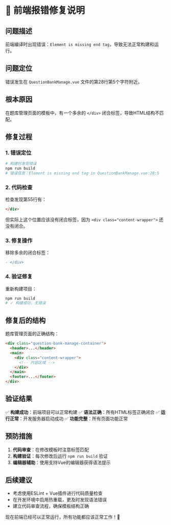 # 🔧 前端报错修复说明

## 问题描述

前端编译时出现错误：`Element is missing end tag`，导致无法正常构建和运行。

## 问题定位

错误发生在 `QuestionBankManage.vue` 文件的第28行第5个字符附近。

## 根本原因

在题库管理页面的模板中，有一个多余的 `</div>` 闭合标签，导致HTML结构不匹配。

## 修复过程

### 1. 错误定位
```bash
# 构建时发现错误
npm run build
# 错误信息：Element is missing end tag in QuestionBankManage.vue:28:5
```

### 2. 代码检查
检查发现第55行有：
```html
</div>
```
但实际上这个位置应该没有闭合标签，因为 `<div class="content-wrapper">` 还没有闭合。

### 3. 修复操作
移除多余的闭合标签：
```diff
- </div>
```

### 4. 验证修复
重新构建项目：
```bash
npm run build
# ✓ 构建成功，无错误
```

## 修复后的结构

题库管理页面的正确结构：
```html
<div class="question-bank-manage-container">
  <header>...</header>
  <main>
    <div class="content-wrapper">
      <!-- 内容区域 -->
    </div>
  </main>
  <footer>...</footer>
</div>
```

## 验证结果

✅ **构建成功**：前端项目可以正常构建
✅ **语法正确**：所有HTML标签正确闭合
✅ **运行正常**：开发服务器启动成功
✅ **功能完整**：所有页面功能正常

## 预防措施

1. **代码审查**：在修改模板时注意标签匹配
2. **构建验证**：每次修改后运行 `npm run build` 验证
3. **编辑器辅助**：使用支持Vue的编辑器获得语法提示

## 后续建议

- 考虑使用ESLint + Vue插件进行代码质量检查
- 在开发环境中启用热重载，更及时发现语法错误
- 建立代码审查流程，确保模板结构正确

现在前端已经可以正常运行，所有功能都应该正常工作！🎉

